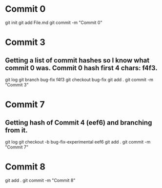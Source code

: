 # Commit 0
git init
git add File.md
git commit -m "Commit 0"
# Commit 3
## Getting a list of commit hashes so I know what commit 0 was. Commit 0 hash first 4 chars: f4f3.
git log
git branch bug-fix f4f3
git checkout bug-fix
git add .
git commit -m "Commit 3"
# Commit 7
## Getting hash of Commit 4 (eef6) and branching from it.
git log
git checkout -b bug-fix-experimental eef6
git add .
git commit -m "Commit 7"
# Commit 8
git add .
git commit -m "Commit 8"